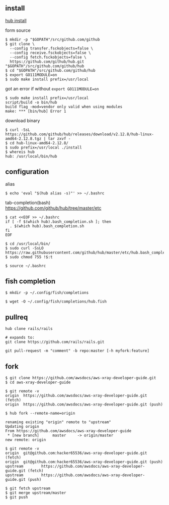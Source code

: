 
install
------------
[hub install](https://github.com/github/hub#installation)


form source
```console
$ mkdir -p "$GOPATH"/src/github.com/github
$ git clone \
  --config transfer.fsckobjects=false \
  --config receive.fsckobjects=false \
  --config fetch.fsckobjects=false \
  https://github.com/github/hub.git "$GOPATH"/src/github.com/github/hub
$ cd "$GOPATH"/src/github.com/github/hub
$ export GO111MODULE=on 
$ sudo make install prefix=/usr/local
```

got an error if without `export GO111MODULE=on`
```
$ sudo make install prefix=/usr/local
script/build -o bin/hub
build flag -mod=vendor only valid when using modules
make: *** [bin/hub] Error 1
```



download binary
```console
$ curl -SsL https://github.com/github/hub/releases/download/v2.12.8/hub-linux-amd64-2.12.8.tgz | tar zxvf -
$ cd hub-linux-amd64-2.12.8/
$ sudo prefix=/usr/local ./install
$ whereis hub
hub: /usr/local/bin/hub
```


configuration
------
alias
```console
$ echo 'eval "$(hub alias -s)"' >> ~/.bashrc
```
tab-completion(bash)  
https://github.com/github/hub/tree/master/etc
```console
$ cat <<EOF >> ~/.bashrc
if [ -f $(which hub).bash_completion.sh ]; then
  . $(which hub).bash_completion.sh
fi
EOF
```

```console
$ cd /usr/local/bin/
$ sudo curl -SsLO https://raw.githubusercontent.com/github/hub/master/etc/hub.bash_completion.sh
$ sudo chmod 755 !$:t
```

```console
$ source ~/.bashrc
```

fish completion
--

```console
$ mkdir -p ~/.config/fish/completions
```
```console
$ wget -O ~/.config/fish/completions/hub.fish
```



pullreq
--

```
hub clone rails/rails

# expands to:
git clone https://github.com/rails/rails.git

```


```
git pull-request -m "comment" -b repo:master [-h myfork:feature]
```


fork
--

```console
$ git clone https://github.com/awsdocs/aws-xray-developer-guide.git
$ cd aws-xray-developer-guide
```
```console
$ git remote -v
origin  https://github.com/awsdocs/aws-xray-developer-guide.git (fetch)
origin  https://github.com/awsdocs/aws-xray-developer-guide.git (push)
```
```cosnole
$ hub fork --remote-name=origin

renaming existing "origin" remote to "upstream"
Updating origin
From https://github.com/awsdocs/aws-xray-developer-guide
 * [new branch]      master     -> origin/master
new remote: origin
```

```console
$ git remote -v
origin  git@github.com:hacker65536/aws-xray-developer-guide.git (fetch)
origin  git@github.com:hacker65536/aws-xray-developer-guide.git (push)
upstream        https://github.com/awsdocs/aws-xray-developer-guide.git (fetch)
upstream        https://github.com/awsdocs/aws-xray-developer-guide.git (push)
```

```console
$ git fetch upstream
$ git merge upstream/master
$ git push
```
